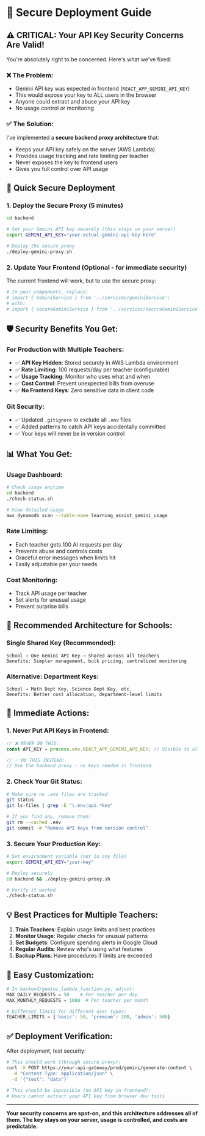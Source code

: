 # 🔐 Secure Deployment Guide

## ⚠️ **CRITICAL: Your API Key Security Concerns Are Valid!**

You're absolutely right to be concerned. Here's what we've fixed:

### **❌ The Problem:**
- Gemini API key was expected in frontend (`REACT_APP_GEMINI_API_KEY`)
- This would expose your key to ALL users in the browser
- Anyone could extract and abuse your API key
- No usage control or monitoring

### **✅ The Solution:**
I've implemented a **secure backend proxy architecture** that:
- Keeps your API key safely on the server (AWS Lambda)
- Provides usage tracking and rate limiting per teacher
- Never exposes the key to frontend users
- Gives you full control over API usage

## 🚀 **Quick Secure Deployment**

### **1. Deploy the Secure Proxy (5 minutes)**
```bash
cd backend

# Set your Gemini API key securely (this stays on your server)
export GEMINI_API_KEY="your-actual-gemini-api-key-here"

# Deploy the secure proxy
./deploy-gemini-proxy.sh
```

### **2. Update Your Frontend (Optional - for immediate security)**
The current frontend will work, but to use the secure proxy:

```bash
# In your components, replace:
# import { GeminiService } from '../services/geminiService';
# with:
# import { secureGeminiService } from '../services/secureGeminiService';
```

## 🛡️ **Security Benefits You Get:**

### **For Production with Multiple Teachers:**
- ✅ **API Key Hidden**: Stored securely in AWS Lambda environment
- ✅ **Rate Limiting**: 100 requests/day per teacher (configurable)
- ✅ **Usage Tracking**: Monitor who uses what and when
- ✅ **Cost Control**: Prevent unexpected bills from overuse
- ✅ **No Frontend Keys**: Zero sensitive data in client code

### **Git Security:**
- ✅ Updated `.gitignore` to exclude all `.env` files
- ✅ Added patterns to catch API keys accidentally committed
- ✅ Your keys will never be in version control

## 📊 **What You Get:**

### **Usage Dashboard:**
```bash
# Check usage anytime
cd backend
./check-status.sh

# View detailed usage
aws dynamodb scan --table-name learning_assist_gemini_usage
```

### **Rate Limiting:**
- Each teacher gets 100 AI requests per day
- Prevents abuse and controls costs
- Graceful error messages when limits hit
- Easily adjustable per your needs

### **Cost Monitoring:**
- Track API usage per teacher
- Set alerts for unusual usage
- Prevent surprise bills

## 🎯 **Recommended Architecture for Schools:**

### **Single Shared Key (Recommended):**
```
School → One Gemini API Key → Shared across all teachers
Benefits: Simpler management, bulk pricing, centralized monitoring
```

### **Alternative: Department Keys:**
```
School → Math Dept Key, Science Dept Key, etc.
Benefits: Better cost allocation, department-level limits
```

## 🚨 **Immediate Actions:**

### **1. Never Put API Keys in Frontend:**
```javascript
// ❌ NEVER DO THIS:
const API_KEY = process.env.REACT_APP_GEMINI_API_KEY; // Visible to all users!

// ✅ DO THIS INSTEAD:
// Use the backend proxy - no keys needed in frontend
```

### **2. Check Your Git Status:**
```bash
# Make sure no .env files are tracked
git status
git ls-files | grep -E "\.env|api.*key"

# If you find any, remove them:
git rm --cached .env
git commit -m "Remove API keys from version control"
```

### **3. Secure Your Production Key:**
```bash
# Set environment variable (not in any file)
export GEMINI_API_KEY="your-key"

# Deploy securely
cd backend && ./deploy-gemini-proxy.sh

# Verify it worked
./check-status.sh
```

## 💡 **Best Practices for Multiple Teachers:**

1. **Train Teachers**: Explain usage limits and best practices
2. **Monitor Usage**: Regular checks for unusual patterns  
3. **Set Budgets**: Configure spending alerts in Google Cloud
4. **Regular Audits**: Review who's using what features
5. **Backup Plans**: Have procedures if limits are exceeded

## 🔧 **Easy Customization:**

```python
# In backend/gemini_lambda_function.py, adjust:
MAX_DAILY_REQUESTS = 50    # Per teacher per day
MAX_MONTHLY_REQUESTS = 1000  # Per teacher per month

# Different limits for different user types:
TEACHER_LIMITS = {'basic': 50, 'premium': 200, 'admin': 500}
```

## ✅ **Deployment Verification:**

After deployment, test security:
```bash
# This should work (through secure proxy):
curl -X POST https://your-api-gateway/prod/gemini/generate-content \
  -H "Content-Type: application/json" \
  -d '{"test": "data"}'

# This should be impossible (no API key in frontend):
# Users cannot extract your API key from browser dev tools
```

---

**Your security concerns are spot-on, and this architecture addresses all of them. The key stays on your server, usage is controlled, and costs are predictable.**
